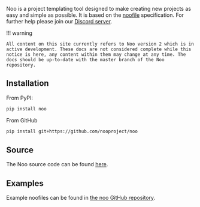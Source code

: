 Noo is a project templating tool designed to make creating new projects as easy and simple as possible. It is based on the [noofile](./noofile) specification. For further help please join our [Discord server](https://discord.gg/zbMBkC3849).

!!! warning

    All content on this site currently refers to Noo version 2 which is in active development. These docs are not considered complete while this notice is here, any content within them may change at any time. The docs should be up-to-date with the master branch of the Noo repository.

## Installation

From PyPI:

```sh
pip install noo
```

From GitHub

```sh
pip install git+https://github.com/nooproject/noo
```

## Source

The Noo source code can be found [here](https://github.com/nooproject/noo).

## Examples

Example noofiles can be found in [the noo GitHub repository](https://github.com/nooproject/noo/tree/master/examples).
